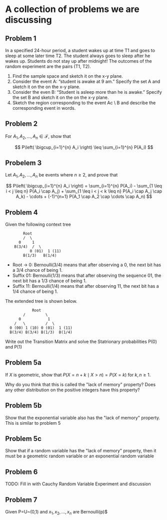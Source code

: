 # A collection of problems we are discussing

## Problem 1
In a specified 24-hour period, a student wakes up at time T1 and goes to sleep at some later time T2. The
student always goes to sleep after he wakes up. Students do not stay up after midnight! The outcomes of
the random experiment are the pairs (T1, T2).
1. Find the sample space and sketch it on the x-y plane.
2. Consider the event A: “student is awake at 9 am.” Specify the set A and sketch it on the on the x-y
plane.
3. Consider the even B: “Student is asleep more than he is awake.” Specify the set B and sketch it on
the on the x-y plane.
4. Sketch the region corresponding to the event Ac \ B and describe the corresponding event in words.


## Problem 2
For $A_1, A_2, \dots, A_n \in \mathcal{F}$, show that

$$
P\left( \bigcup_{i=1}^{n} A_i \right) \leq \sum_{i=1}^{n} P(A_i)
$$

## Probelem 3
Let $A_1, A_2, \dots, A_n$ be events where $n \geq 2$, and prove that

$$
P\left( \bigcup_{i=1}^{n} A_i \right) = \sum_{i=1}^{n} P(A_i) - \sum_{1 \leq i < j \leq n} P(A_i \cap A_j) + \sum_{1 \leq i < j < k \leq n} P(A_i \cap A_j \cap A_k) - \cdots + (-1)^{n+1} P(A_1 \cap A_2 \cap \cdots \cap A_n)
$$

## Problem 4
Given the following context tree
```
        Root
        /  \
      0     1
    B(3/4)  /  \
           0 (01)  1 (11)
        B(1/3)   B(1/4)
```


- Root → 0: Bernoulli(3/4) means that after observing a 0, the next bit has a 3/4 chance of being 1.
- Suffix 01: Bernoulli(1/3) means that after observing the sequence 01, the next bit has a 1/3 chance of being 1.
- Suffix 11: Bernoulli(1/4) means that after observing 11, the next bit has a 1/4 chance of being 1.

The extended tree is shown below.
```
            Root
        /         \
      0            1
    /   \         /  \
  0 (00) 1 (10) 0 (01)  1 (11)
  B(3/4) B(3/4) B(1/3)  B(1/4)
```

Write out the Transition Matrix and solve the Statrionary probabilities P(0) and P(1)


## Problem 5a
If $X$ is geometric, show that $P(X = n + k \mid X > n) = P(X = k)$ for $k, n \geq 1$. 

Why do you think that this is called the "lack of memory" property? Does any other distribution on the positive integers have this property?

## Problem 5b
Show that the exponential variable also has the "lack of memory" property. This is similar to problem 5

## Problem 5c
Show that if a random variable has the "lack of memory" property, then it must be a geometric random variable or an exponential random variable

## Problem 6
TODO: Fill in with Cauchy Random Variable Experiment and discussion

## Problem 7
Given P=U~(0,1) and $x_1,x_2,...,x_n$ are Bernoulli(p)$





